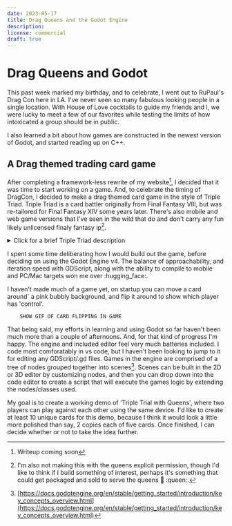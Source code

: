 ```yaml
---
date: 2023-05-17
title: Drag Queens and the Godot Engine
description: 
license: commercial
draft: true
---
```

# Drag Queens and Godot

This past week marked my birthday, and to celebrate, I went out to RuPaul's Drag Con here in LA. I've never seen so many fabulous looking people in a single location. With House of Love cocktails to guide my friends and I, we were lucky to meet a few of our favorites while testing the limits of how intoxicated a group should be in public.

I also learned a bit about how games are constructed in the newest version of Godot, and started reading up on C++.

## A Drag themed trading card game

After completing a framework-less rewrite of my website[^1], I decided that it was time to start working on a game. And, to celebrate the timing of DragCon, I decided to make a drag themed card game in the style of Triple Triad. Triple Triad is a card battler originally from Final Fantasy VIII, but was re-tailored for Final Fantasy XIV some years later. There's also mobile and web game versions that I've seen in the wild that do and don't carry any fun likely unlicensed finaly fantasy ip[^2]. 

<details>
<summary>Click for a brief Triple Triad description</summary>
Two players play against one another, on a 3x3 board. Each come equipped to play with five cards of varying value. They take turns laying a card on the board. If a player lays their card to an adjacent competitors card, they battle, based on the cards values for their adjacent sides. The winner of the battle claims the other card, transforming ownership of the card to the other player. The winner of the game is the one who controls the most cards by the time the board has been filled (any unplayed cards count towards this total).
</details>

I spent some time deliberating how I would build out the game, before deciding on using the Godot Engine v4. The balance of approachability, and iteration speed with GDScript, along with the ability to compile to mobile and PC/Mac targets won me over :hugging_face:.

I haven't made much of a game yet, on startup you can move a card around` a pink bubbly background, and flip it around to show which player has 'control'.

```
    SHOW GIF OF CARD FLIPPING IN GAME
```

That being said, my efforts in learning and using Godot so far haven't been much more than a couple of afternoons. And, for that kind of progress I'm happy. The engine and included editor feel very much batteries included. I code most comforatably in vs code, but I haven't been looking to jump to it for editing any GDScript/.gd files. Games in the engine are comprised of a tree of nodes grouped together into scenes[^3]. Scenes can be built in the 2D or 3D editor by customizing nodes, and then you can drop down into the code editor to create a script that will execute the games logic by extending the nodes/classes used. 

My goal is to create a working demo of 'Triple Trial with Queens', where two players can play against each other using the same device. I'd like to create at least 10 unique cards for this demo, because I think it would look a little more polished than say, 2 copies each of five cards. Once finished, I can decide whether or not to take the idea further.

[^1]:Writeup coming soon
[^2]:I'm also not making this with the queens explicit permission, though I'd like to think if I build something of interest, perhaps it's something that could get packaged and sold to serve the queens :raised_hands: :queen:.
[^3]: [https://docs.godotengine.org/en/stable/getting_started/introduction/key_concepts_overview.html](https://docs.godotengine.org/en/stable/getting_started/introduction/key_concepts_overview.html)
